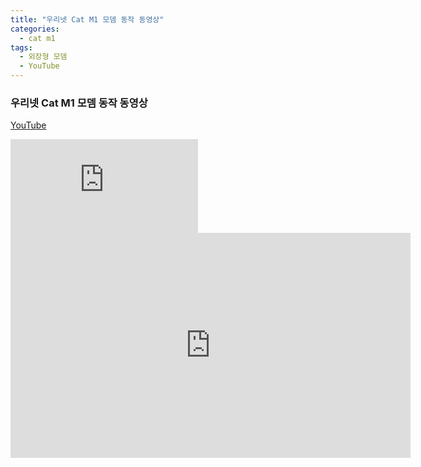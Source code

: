 ```yaml
---
title: "우리넷 Cat M1 모뎀 동작 동영상"
categories:
  - cat m1
tags:
  - 외장형 모뎀
  - YouTube
---
```



### 우리넷 Cat M1 모뎀 동작 동영상

[YouTube](https://www.youtube.com/watch?v=IIEaF2EVE3s)

<iframe src="https://www.youtube.com/watch?v=IIEaF2EVE3s" frameborder="0" allowfullscreen></iframe>

<iframe width="640" height="360" src="https://www.youtube.com/watch?v=IIEaF2EVE3s" frameborder="0" allowfullscreen></iframe>
